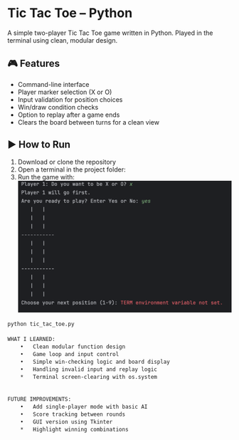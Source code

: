 # Tic Tac Toe – Python

A simple two-player Tic Tac Toe game written in Python. Played in the terminal using clean, modular design.

## 🎮 Features
- Command-line interface
- Player marker selection (X or O)
- Input validation for position choices
- Win/draw condition checks
- Option to replay after a game ends
- Clears the board between turns for a clean view

## ▶️ How to Run
1. Download or clone the repository
2. Open a terminal in the project folder:
3. Run the game with:
![Game Screenshot](Screenshot.png)
```bash
python tic_tac_toe.py

WHAT I LEARNED:
	•	Clean modular function design
	•	Game loop and input control
	•	Simple win-checking logic and board display
	•	Handling invalid input and replay logic
	*	Terminal screen-clearing with os.system
	

FUTURE IMPROVEMENTS:
	•	Add single-player mode with basic AI
	•	Score tracking between rounds
	•	GUI version using Tkinter
	*	Highlight winning combinations
